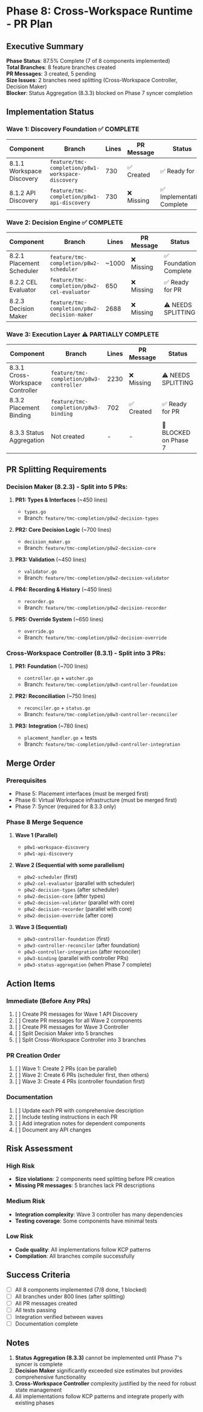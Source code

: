 # Phase 8: Cross-Workspace Runtime - PR Plan

## Executive Summary

**Phase Status**: 87.5% Complete (7 of 8 components implemented)  
**Total Branches**: 8 feature branches created  
**PR Messages**: 3 created, 5 pending  
**Size Issues**: 2 branches need splitting (Cross-Workspace Controller, Decision Maker)  
**Blocker**: Status Aggregation (8.3.3) blocked on Phase 7 syncer completion

## Implementation Status

### Wave 1: Discovery Foundation ✅ COMPLETE

| Component | Branch | Lines | PR Message | Status |
|-----------|--------|-------|------------|--------|
| 8.1.1 Workspace Discovery | `feature/tmc-completion/p8w1-workspace-discovery` | 730 | ✅ Created | ✅ Ready for PR |
| 8.1.2 API Discovery | `feature/tmc-completion/p8w1-api-discovery` | 730 | ❌ Missing | ✅ Implementation Complete |

### Wave 2: Decision Engine ✅ COMPLETE

| Component | Branch | Lines | PR Message | Status |
|-----------|--------|-------|------------|--------|
| 8.2.1 Placement Scheduler | `feature/tmc-completion/p8w2-scheduler` | ~1000 | ❌ Missing | ✅ Foundation Complete |
| 8.2.2 CEL Evaluator | `feature/tmc-completion/p8w2-cel-evaluator` | 650 | ❌ Missing | ✅ Ready for PR |
| 8.2.3 Decision Maker | `feature/tmc-completion/p8w2-decision-maker` | 2688 | ❌ Missing | ⚠️ NEEDS SPLITTING |

### Wave 3: Execution Layer ⚠️ PARTIALLY COMPLETE

| Component | Branch | Lines | PR Message | Status |
|-----------|--------|-------|------------|--------|
| 8.3.1 Cross-Workspace Controller | `feature/tmc-completion/p8w3-controller` | 2230 | ❌ Missing | ⚠️ NEEDS SPLITTING |
| 8.3.2 Placement Binding | `feature/tmc-completion/p8w3-binding` | 702 | ✅ Created | ✅ Ready for PR |
| 8.3.3 Status Aggregation | Not created | - | - | 🔴 BLOCKED on Phase 7 |

## PR Splitting Requirements

### Decision Maker (8.2.3) - Split into 5 PRs:
1. **PR1: Types & Interfaces** (~450 lines)
   - `types.go`
   - Branch: `feature/tmc-completion/p8w2-decision-types`

2. **PR2: Core Decision Logic** (~700 lines)
   - `decision_maker.go`
   - Branch: `feature/tmc-completion/p8w2-decision-core`

3. **PR3: Validation** (~450 lines)
   - `validator.go`
   - Branch: `feature/tmc-completion/p8w2-decision-validator`

4. **PR4: Recording & History** (~450 lines)
   - `recorder.go`
   - Branch: `feature/tmc-completion/p8w2-decision-recorder`

5. **PR5: Override System** (~650 lines)
   - `override.go`
   - Branch: `feature/tmc-completion/p8w2-decision-override`

### Cross-Workspace Controller (8.3.1) - Split into 3 PRs:
1. **PR1: Foundation** (~700 lines)
   - `controller.go` + `watcher.go`
   - Branch: `feature/tmc-completion/p8w3-controller-foundation`

2. **PR2: Reconciliation** (~750 lines)
   - `reconciler.go` + `status.go`
   - Branch: `feature/tmc-completion/p8w3-controller-reconciler`

3. **PR3: Integration** (~780 lines)
   - `placement_handler.go` + tests
   - Branch: `feature/tmc-completion/p8w3-controller-integration`

## Merge Order

### Prerequisites
- Phase 5: Placement interfaces (must be merged first)
- Phase 6: Virtual Workspace infrastructure (must be merged first)
- Phase 7: Syncer (required for 8.3.3 only)

### Phase 8 Merge Sequence

1. **Wave 1 (Parallel)**
   - `p8w1-workspace-discovery`
   - `p8w1-api-discovery`

2. **Wave 2 (Sequential with some parallelism)**
   - `p8w2-scheduler` (first)
   - `p8w2-cel-evaluator` (parallel with scheduler)
   - `p8w2-decision-types` (after scheduler)
   - `p8w2-decision-core` (after types)
   - `p8w2-decision-validator` (parallel with core)
   - `p8w2-decision-recorder` (parallel with core)
   - `p8w2-decision-override` (after core)

3. **Wave 3 (Sequential)**
   - `p8w3-controller-foundation` (first)
   - `p8w3-controller-reconciler` (after foundation)
   - `p8w3-controller-integration` (after reconciler)
   - `p8w3-binding` (parallel with controller PRs)
   - `p8w3-status-aggregation` (when Phase 7 complete)

## Action Items

### Immediate (Before Any PRs)
1. [ ] Create PR messages for Wave 1 API Discovery
2. [ ] Create PR messages for all Wave 2 components
3. [ ] Create PR messages for Wave 3 Controller
4. [ ] Split Decision Maker into 5 branches
5. [ ] Split Cross-Workspace Controller into 3 branches

### PR Creation Order
1. [ ] Wave 1: Create 2 PRs (can be parallel)
2. [ ] Wave 2: Create 6 PRs (scheduler first, then others)
3. [ ] Wave 3: Create 4 PRs (controller foundation first)

### Documentation
1. [ ] Update each PR with comprehensive description
2. [ ] Include testing instructions in each PR
3. [ ] Add integration notes for dependent components
4. [ ] Document any API changes

## Risk Assessment

### High Risk
- **Size violations**: 2 components need splitting before PR creation
- **Missing PR messages**: 5 branches lack PR descriptions

### Medium Risk
- **Integration complexity**: Wave 3 controller has many dependencies
- **Testing coverage**: Some components have minimal tests

### Low Risk
- **Code quality**: All implementations follow KCP patterns
- **Compilation**: All branches compile successfully

## Success Criteria

- [ ] All 8 components implemented (7/8 done, 1 blocked)
- [ ] All branches under 800 lines (after splitting)
- [ ] All PR messages created
- [ ] All tests passing
- [ ] Integration verified between waves
- [ ] Documentation complete

## Notes

1. **Status Aggregation (8.3.3)** cannot be implemented until Phase 7's syncer is complete
2. **Decision Maker** significantly exceeded size estimates but provides comprehensive functionality
3. **Cross-Workspace Controller** complexity justified by the need for robust state management
4. All implementations follow KCP patterns and integrate properly with existing phases